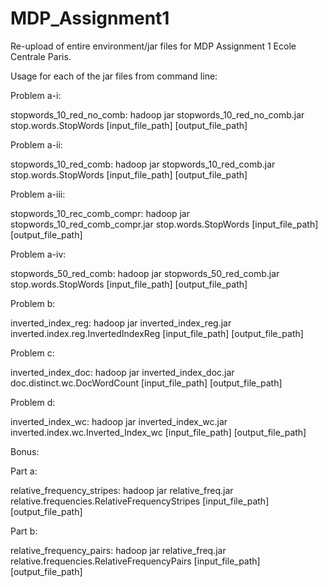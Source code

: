 # MDP_Assignment1
Re-upload of entire environment/jar files for MDP Assignment 1 Ecole Centrale Paris.


Usage for each of the jar files from command line:


Problem a-i:

stopwords_10_red_no_comb: hadoop jar stopwords_10_red_no_comb.jar stop.words.StopWords [input_file_path] [output_file_path]

Problem a-ii:

stopwords_10_red_comb: hadoop jar stopwords_10_red_comb.jar stop.words.StopWords [input_file_path] [output_file_path]


Problem a-iii:

stopwords_10_rec_comb_compr: hadoop jar stopwords_10_red_comb_compr.jar stop.words.StopWords [input_file_path] [output_file_path]


Problem a-iv:

stopwords_50_red_comb: hadoop jar stopwords_50_red_comb.jar stop.words.StopWords [input_file_path] [output_file_path]


Problem b:

inverted_index_reg: hadoop jar inverted_index_reg.jar inverted.index.reg.InvertedIndexReg [input_file_path] [output_file_path]


Problem c:

inverted_index_doc: hadoop jar inverted_index_doc.jar doc.distinct.wc.DocWordCount [input_file_path] [output_file_path]


Problem d:

inverted_index_wc: hadoop jar inverted_index_wc.jar inverted.index.wc.Inverted_Index_wc [input_file_path] [output_file_path]


Bonus:

Part a:

relative_frequency_stripes: hadoop jar relative_freq.jar relative.frequencies.RelativeFrequencyStripes [input_file_path] [output_file_path]

Part b:

relative_frequency_pairs: hadoop jar relative_freq.jar relative.frequencies.RelativeFrequencyPairs [input_file_path] [output_file_path]



